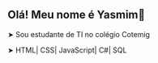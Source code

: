 ## Olá! Meu nome é Yasmim📜

➤ Sou estudante de TI no colégio Cotemig 

➤ HTML| CSS| JavaScript| C#| SQL

